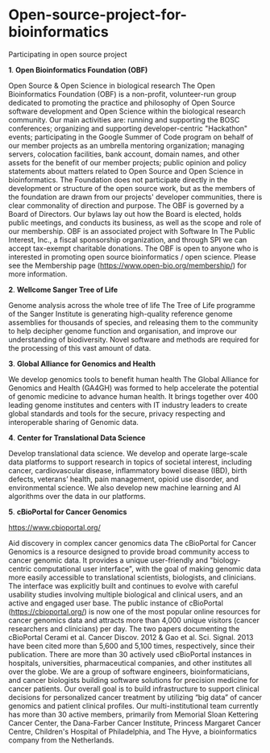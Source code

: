 # Open-source-project-for-bioinformatics
Participating in open source project

**1**. **Open Bioinformatics Foundation (OBF)**

Open Source & Open Science in biological research
The Open Bioinformatics Foundation (OBF) is a non-profit, volunteer-run group dedicated to promoting the practice and philosophy of Open Source software development and Open Science within the biological research community. Our main activities are: running and supporting the BOSC conferences; organizing and supporting developer-centric "Hackathon" events; participating in the Google Summer of Code program on behalf of our member projects as an umbrella mentoring organization; managing servers, colocation facilities, bank account, domain names, and other assets for the benefit of our member projects; public opinion and policy statements about matters related to Open Source and Open Science in bioinformatics. The Foundation does not participate directly in the development or structure of the open source work, but as the members of the foundation are drawn from our projects' developer communities, there is clear commonality of direction and purpose. The OBF is governed by a Board of Directors. Our bylaws lay out how the Board is elected, holds public meetings, and conducts its business, as well as the scope and role of our membership. OBF is an associated project with Software In The Public Interest, Inc., a fiscal sponsorship organization, and through SPI we can accept tax-exempt charitable donations. The OBF is open to anyone who is interested in promoting open source bioinformatics / open science. Please see the Membership page (https://www.open-bio.org/membership/) for more information.

**2**.  **Wellcome Sanger Tree of Life**

Genome analysis across the whole tree of life
The Tree of Life programme of the Sanger Institute is generating high-quality reference genome assemblies for thousands of species, and releasing them to the community to help decipher genome function and organisation, and improve our understanding of biodiversity. Novel software and methods are required for the processing of this vast amount of data.

**3**. **Global Alliance for Genomics and Health**

We develop genomics tools to benefit human health
The Global Alliance for Genomics and Health (GA4GH) was formed to help accelerate the potential of genomic medicine to advance human health. It brings together over 400 leading genome institutes and centers with IT industry leaders to create global standards and tools for the secure, privacy respecting and interoperable sharing of Genomic data.

**4**. **Center for Translational Data Science**

Develop translational data science.
We develop and operate large-scale data platforms to support research in topics of societal interest, including cancer, cardiovascular disease, inflammatory bowel disease (IBD), birth defects, veterans’ health, pain management, opioid use disorder, and environmental science. We also develop new machine learning and AI algorithms over the data in our platforms.

**5**. **cBioPortal for Cancer Genomics**

https://www.cbioportal.org/

Aid discovery in complex cancer genomics data
The cBioPortal for Cancer Genomics is a resource designed to provide broad community access to cancer genomic data. It provides a unique user­-friendly and "biology­-centric computational user interface", with the goal of making genomic data more easily accessible to translational scientists, biologists, and clinicians. The interface was explicitly built and continues to evolve with careful usability studies involving multiple biological and clinical users, and an active and engaged user base. The public instance of cBioPortal (https://cbioportal.org/) is now one of the most popular online resources for cancer genomics data and attracts more than 4,000 unique visitors (cancer researchers and clinicians) per day. The two papers documenting the cBioPortal Cerami et al. Cancer Discov. 2012 & Gao et al. Sci. Signal. 2013 have been cited more than 5,600 and 5,100 times, respectively, since their publication. There are more than 30 actively used cBioPortal instances in hospitals, universities, pharmaceutical companies, and other institutes all over the globe. We are a group of software engineers, bioinformaticians, and cancer biologists building software solutions for precision medicine for cancer patients. Our overall goal is to build infrastructure to support clinical decisions for personalized cancer treatment by utilizing “big data” of cancer genomics and patient clinical profiles. Our multi-institutional team currently has more than 30 active members, primarily from Memorial Sloan Kettering Cancer Center, the Dana-Farber Cancer Institute, Princess Margaret Cancer Centre, Children's Hospital of Philadelphia, and The Hyve, a bioinformatics company from the Netherlands.
